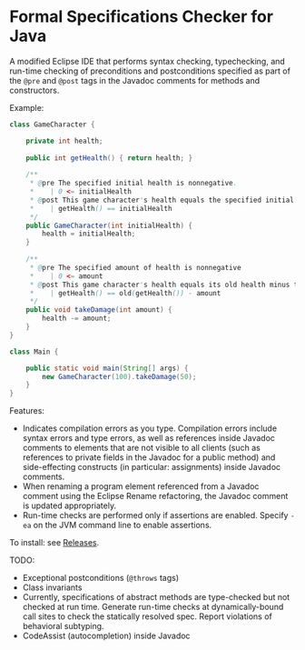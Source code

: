 # Formal Specifications Checker for Java

A modified Eclipse IDE that performs syntax checking, typechecking, and run-time checking of preconditions and postconditions specified as part of the `@pre` and `@post` tags in the Javadoc comments for methods and constructors.

Example:

```java
class GameCharacter {

    private int health;
    
    public int getHealth() { return health; }
    
    /**
     * @pre The specified initial health is nonnegative.
     *    | 0 <= initialHealth
     * @post This game character's health equals the specified initial health.
     *    | getHealth() == initialHealth
     */
    public GameCharacter(int initialHealth) {
        health = initialHealth;
    }
    
    /**
     * @pre The specified amount of health is nonnegative
     *    | 0 <= amount
     * @post This game character's health equals its old health minus the specified amount of health.
     *    | getHealth() == old(getHealth()) - amount
     */
    public void takeDamage(int amount) {
        health -= amount;
    }
}

class Main {

    public static void main(String[] args) {
        new GameCharacter(100).takeDamage(50);
    }
}
```

Features:
- Indicates compilation errors as you type. Compilation errors include syntax errors and type errors, as well as references inside Javadoc comments to elements that are not visible to all clients (such as references to private fields in the Javadoc for a public method) and side-effecting constructs (in particular: assignments) inside Javadoc comments.
- When renaming a program element referenced from a Javadoc comment using the Eclipse Rename refactoring, the Javadoc comment is updated appropriately.
- Run-time checks are performed only if assertions are enabled. Specify `-ea` on the JVM command line to enable assertions.

To install: see [Releases](https://github.com/fsc4j/fsc4j/releases).

TODO:
- Exceptional postconditions (`@throws` tags)
- Class invariants
- Currently, specifications of abstract methods are type-checked but not checked at run time. Generate run-time checks at dynamically-bound call sites to check the statically resolved spec. Report violations of behavioral subtyping.
- CodeAssist (autocompletion) inside Javadoc
